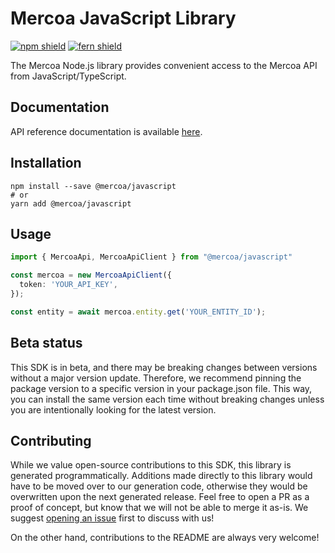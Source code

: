 # Mercoa JavaScript Library

[![npm shield](https://img.shields.io/npm/v/@mercoa/javascript)](https://www.npmjs.com/package/@mercoa/javascript)
[![fern shield](https://img.shields.io/badge/%F0%9F%8C%BF-SDK%20generated%20by%20Fern-brightgreen)](https://buildwithfern.com/?utm_source=mercoa-finance/javacsript/readme)

The Mercoa Node.js library provides convenient access to the Mercoa API from JavaScript/TypeScript.

## Documentation

API reference documentation is available [here](https://docs.mercoa.com/api-reference/).

## Installation

```
npm install --save @mercoa/javascript
# or
yarn add @mercoa/javascript
```

## Usage

```typescript
import { MercoaApi, MercoaApiClient } from "@mercoa/javascript"

const mercoa = new MercoaApiClient({
  token: 'YOUR_API_KEY',
});

const entity = await mercoa.entity.get('YOUR_ENTITY_ID');

```

## Beta status

This SDK is in beta, and there may be breaking changes between versions without a major version update. Therefore, we recommend pinning the package version to a specific version in your package.json file. This way, you can install the same version each time without breaking changes unless you are intentionally looking for the latest version.

## Contributing

While we value open-source contributions to this SDK, this library is generated programmatically. Additions made directly to this library would have to be moved over to our generation code, otherwise they would be overwritten upon the next generated release. Feel free to open a PR as a proof of concept, but know that we will not be able to merge it as-is. We suggest [opening an issue](https://github.com/mercoa-finance/javascript/issues) first to discuss with us!

On the other hand, contributions to the README are always very welcome!
